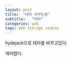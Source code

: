 ```yaml
---
layout: post
title:  "테마 바꾸는중"
subtitle:   "테마"
categories: web
tags: web storage cookie
---
```


hydejack으로 테마를 바꾸고있다.

개어렵다.